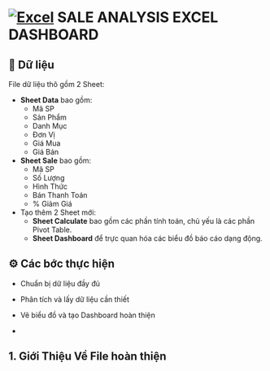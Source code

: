 # [![Excel](https://img.shields.io/badge/Excel-217346?style=flat&logo=microsoft-excel&logoColor=white)](https://www.microsoft.com/en-us/microsoft-365/excel) SALE ANALYSIS EXCEL DASHBOARD 


## 📁 Dữ liệu

File dữ liệu thô gồm 2 Sheet:

+ **Sheet Data** bao gồm:
    - Mã SP
    - Sản Phẩm
    - Danh Mục
    - Đơn Vị
    - Giá Mua
    - Giá Bán
+ **Sheet Sale** bao gồm:
    - Mã SP
    - Số Lượng
    - Hình Thức
    - Bán	Thanh Toán
    - % Giảm Giá
+ Tạo thêm 2 Sheet mới:
    - **Sheet Calculate** bao gồm các phần tính toán, chủ yếu là các phần Pivot Table.
    - **Sheet Dashboard** để trực quan hóa các biểu đồ báo cáo dạng động. 



## ⚙️ Các bớc thực hiện 

- Chuẩn bị dữ liệu đầy đủ

- Phân tích và lấy dữ liệu cần thiết

- Vẽ biểu đồ và tạo Dashboard hoàn thiện
- 
## 1. Giới Thiệu Về File hoàn thiện
